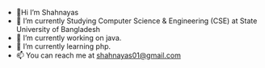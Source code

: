 

- 🔭Hi I’m Shahnayas
- 🔭 I’m currently Studying Computer Science & Engineering (CSE) at State University of Bangladesh
- 🔭 I’m currently working on java.
- 🌱 I’m currently learning php.
- 📫 You can reach me at shahnayas01@gmail.com

